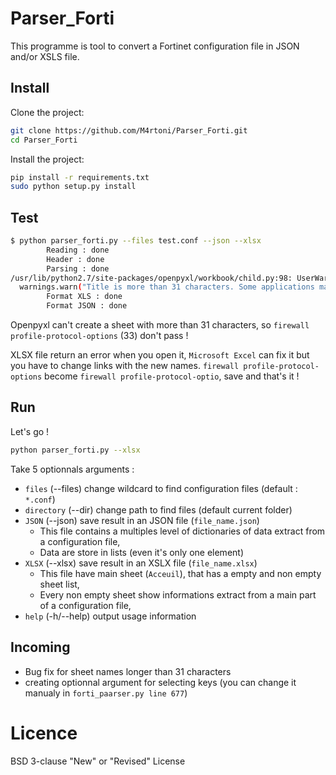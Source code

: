 # Parser_Forti

This programme is tool to convert a Fortinet configuration file in JSON and/or XSLS file.

## Install

Clone the project:
```bash
git clone https://github.com/M4rtoni/Parser_Forti.git
cd Parser_Forti
```
Install the project:
```bash
pip install -r requirements.txt
sudo python setup.py install
```
## Test
```bash
$ python parser_forti.py --files test.conf --json --xlsx
        Reading : done
        Header : done
        Parsing : done
/usr/lib/python2.7/site-packages/openpyxl/workbook/child.py:98: UserWarning: Title is more than 31 characters. Some applications may not be able to read the file
  warnings.warn("Title is more than 31 characters. Some applications may not be able to read the file")
        Format XLS : done
        Format JSON : done
```
Openpyxl can't create a sheet with more than 31 characters, so `firewall profile-protocol-options` (33) don't pass !

XLSX file return an error when you open it, `Microsoft Excel` can fix it but you have to change links with the new names. `firewall profile-protocol-options` become `firewall profile-protocol-optio`, save and that's it !

## Run

Let's go !
```bash
python parser_forti.py --xlsx 
```

Take 5 optionnals arguments :
  - `files` (--files) change wildcard to find configuration files (default : `*.conf`)
  - `directory` (--dir) change path to find files (default current folder)
  - `JSON` (--json) save result in an JSON file (`file_name.json`)
    - This file contains a multiples level of dictionaries of data extract from a configuration file,
    - Data are store in lists (even it's only one element)
  - `XLSX` (--xlsx) save result in an XSLX file (`file_name.xlsx`)
    - This file have main sheet (`Acceuil`), that has a empty and non empty sheet list,
    - Every non empty sheet show informations extract from a main part of a configuration file,
  - `help` (-h/--help) output usage information

## Incoming

  - Bug fix for sheet names longer than 31 characters
  - creating optionnal argument for selecting keys (you can change it manualy in `forti_paarser.py line 677`)

# Licence

BSD 3-clause "New" or "Revised" License
